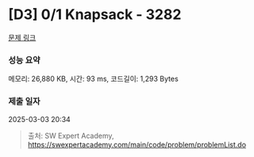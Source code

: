 # [D3] 0/1 Knapsack - 3282 

[문제 링크](https://swexpertacademy.com/main/code/problem/problemDetail.do?contestProbId=AWBJAVpqrzQDFAWr) 

### 성능 요약

메모리: 26,880 KB, 시간: 93 ms, 코드길이: 1,293 Bytes

### 제출 일자

2025-03-03 20:34



> 출처: SW Expert Academy, https://swexpertacademy.com/main/code/problem/problemList.do